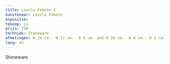```yaml
---
title: Laszlo Fekete 2
kunstenaar: Laszlo Fekete
expositie:
tekoop: ja
prijs: 750
techniek: Stoneware
afmetingen: H 24 cm.- W 17 cm.- D 4 cm. and H 10 cm.- W 8 cm.- D 2 cm. twice
lang: en
---
```


Stoneware
